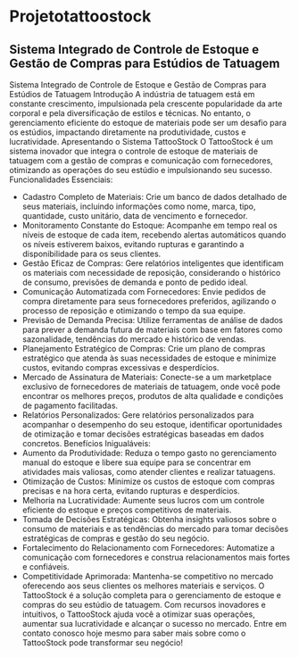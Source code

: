 # Projetotattoostock
Sistema Integrado de Controle de Estoque e Gestão de Compras para Estúdios de Tatuagem
---
Sistema Integrado de Controle de Estoque e Gestão de Compras para Estúdios de Tatuagem
Introdução
A indústria de tatuagem está em constante crescimento, impulsionada pela crescente popularidade da arte corporal e pela diversificação de estilos e técnicas. No entanto, o gerenciamento eficiente do estoque de materiais pode ser um desafio para os estúdios, impactando diretamente na produtividade, custos e lucratividade.
Apresentando o Sistema TattooStock
O TattooStock é um sistema inovador que integra o controle de estoque de materiais de tatuagem com a gestão de compras e comunicação com fornecedores, otimizando as operações do seu estúdio e impulsionando seu sucesso.
Funcionalidades Essenciais:
* Cadastro Completo de Materiais: Crie um banco de dados detalhado de seus materiais, incluindo informações como nome, marca, tipo, quantidade, custo unitário, data de vencimento e fornecedor.
* Monitoramento Constante do Estoque: Acompanhe em tempo real os níveis de estoque de cada item, recebendo alertas automáticos quando os níveis estiverem baixos, evitando rupturas e garantindo a disponibilidade para os seus clientes.
* Gestão Eficaz de Compras: Gere relatórios inteligentes que identificam os materiais com necessidade de reposição, considerando o histórico de consumo, previsões de demanda e ponto de pedido ideal.
* Comunicação Automatizada com Fornecedores: Envie pedidos de compra diretamente para seus fornecedores preferidos, agilizando o processo de reposição e otimizando o tempo da sua equipe.
* Previsão de Demanda Precisa: Utilize ferramentas de análise de dados para prever a demanda futura de materiais com base em fatores como sazonalidade, tendências do mercado e histórico de vendas.
* Planejamento Estratégico de Compras: Crie um plano de compras estratégico que atenda às suas necessidades de estoque e minimize custos, evitando compras excessivas e desperdícios.
* Mercado de Assinatura de Materiais: Conecte-se a um marketplace exclusivo de fornecedores de materiais de tatuagem, onde você pode encontrar os melhores preços, produtos de alta qualidade e condições de pagamento facilitadas.
* Relatórios Personalizados: Gere relatórios personalizados para acompanhar o desempenho do seu estoque, identificar oportunidades de otimização e tomar decisões estratégicas baseadas em dados concretos.
Benefícios Inigualáveis:
* Aumento da Produtividade: Reduza o tempo gasto no gerenciamento manual do estoque e libere sua equipe para se concentrar em atividades mais valiosas, como atender clientes e realizar tatuagens.
* Otimização de Custos: Minimize os custos de estoque com compras precisas e na hora certa, evitando rupturas e desperdícios.
* Melhoria na Lucratividade: Aumente seus lucros com um controle eficiente do estoque e preços competitivos de materiais.
* Tomada de Decisões Estratégicas: Obtenha insights valiosos sobre o consumo de materiais e as tendências do mercado para tomar decisões estratégicas de compras e gestão do seu negócio.
* Fortalecimento do Relacionamento com Fornecedores: Automatize a comunicação com fornecedores e construa relacionamentos mais fortes e confiáveis.
* Competitividade Aprimorada: Mantenha-se competitivo no mercado oferecendo aos seus clientes os melhores materiais e serviços.
O TattooStock é a solução completa para o gerenciamento de estoque e compras do seu estúdio de tatuagem. Com recursos inovadores e intuitivos, o TattooStock ajuda você a otimizar suas operações, aumentar sua lucratividade e alcançar o sucesso no mercado.
Entre em contato conosco hoje mesmo para saber mais sobre como o TattooStock pode transformar seu negócio!

